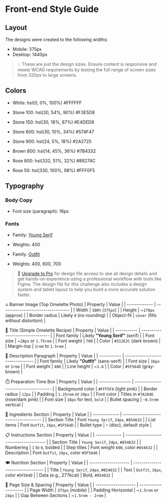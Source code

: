 # Front-end Style Guide

## Layout

The designs were created to the following widths:

- Mobile: 375px
- Desktop: 1440px

> 💡 These are just the design sizes. Ensure content is responsive and meets WCAG requirements by testing the full range of screen sizes from 320px to large screens.

## Colors

- White: hsl(0, 0%, 100%)  #FFFFFF

- Stone 100: hsl(30, 54%, 90%) #F3E5D8
- Stone 150: hsl(30, 18%, 87%) #E4DED8
- Stone 600: hsl(30, 10%, 34%) #574F47
- Stone 900: hsl(24, 5%, 18%) #2A2725

- Brown 800: hsl(14, 45%, 36%) #7B4332

- Rose 800: hsl(332, 51%, 32%) #88274C
- Rose 50: hsl(330, 100%, 98%) #FFF0F5


## Typography

### Body Copy

- Font size (paragraph): 16px

### Fonts

- Family: [Young Serif](https://fonts.google.com/specimen/Young+Serif)
- Weights: 400

- Family: [Outfit](https://fonts.google.com/specimen/Outfit)
- Weights: 400, 600, 700

> 💎 [Upgrade to Pro](https://www.frontendmentor.io/pro?ref=style-guide) for design file access to see all design details and get hands-on experience using a professional workflow with tools like Figma. The design file for this challenge also includes a design system and tablet layout to help you build a more accurate solution faster.


🔝 Banner Image (Top Omelette Photo)
| Property      | Value                              |
| ------------- | ---------------------------------- |
| Width         | `100%` (`375px`)                   |
| Height        | \~`170px` (approx)                 |
| Border radius | Likely `0` (no rounding)           |
| Object-fit    | `cover` (fills without distortion) |


📝 Title (Simple Omelette Recipe)
| Property    | Value                            |
| ----------- | -------------------------------- |
| Font family | Likely **"Young Serif"** (serif) |
| Font size   | \~`28px` or `1.75rem`            |
| Font weight | `700`                            |
| Color       | `#312E2C` (dark brown)           |
| Margin-top  | `1rem` to `1.5rem`               |


📖 Description Paragraph
| Property    | Value                            |
| ----------- | -------------------------------- |
| Font family | Likely **"Outfit"** (sans-serif) |
| Font size   | `16px` or `1rem`                 |
| Font weight | `400`                            |
| Line height | \~`1.6`                          |
| Color       | `#5F564D` (gray-brown)           |


⏱️ Preparation Time Box
| Property         | Value                                |
| ---------------- | ------------------------------------ |
| Background color | `#FFF5FA` (light pink)               |
| Border radius    | `12px`                               |
| Padding          | `1.25rem` or `20px`                  |
| Font color       | Titles in `#7A284E` (rose/dark pink) |
| Font size        | `16px` for text, `bold`              |
| Bullet spacing   | `~0.5rem` vertical                   |


🧂 Ingredients Section
| Property      | Value                                 |
| ------------- | ------------------------------------- |
| Section Title | Font `Young Serif`, `24px`, `#854632` |
| List items    | Font `Outfit`, `16px`, `#5F564D`      |
| Bullet type   | `•` (disc), default style             |


📋 Instructions Section
| Property      | Value                                  |
| ------------- | -------------------------------------- |
| Section Title | `Young Serif`, `24px`, `#854632`       |
| Numbering     | `1` to `6`, bolded                     |
| Step titles   | Font weight `600`, color `#854632`     |
| Description   | Font `Outfit`, `16px`, color `#5F564D` |


🍽️ Nutrition Section
| Property             | Value                             |
| -------------------- | --------------------------------- |
| Title                | `Young Serif`, `24px`, `#854632`  |
| Text                 | `Outfit`, `16px`, color `#5F564D` |
| Data (e.g., 277kcal) | Bold, `#854632`                   |


📱 Page Size & Spacing
| Property             | Value                |
| -------------------- | -------------------- |
| Page Width           | `375px` (mobile)     |
| Padding Horizontal   | \~`1.5rem` or `24px` |
| Gap Between Sections | \~`1.5rem - 2rem`    |
